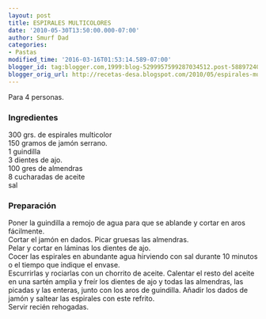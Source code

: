 ```yaml
---
layout: post
title: ESPIRALES MULTICOLORES
date: '2010-05-30T13:50:00.000-07:00'
author: Smurf Dad
categories:
- Pastas
modified_time: '2016-03-16T01:53:14.589-07:00'
blogger_id: tag:blogger.com,1999:blog-5299957599287034512.post-5889724096300726438
blogger_orig_url: http://recetas-desa.blogspot.com/2010/05/espirales-multicolores.html
---
```


Para 4 personas.<br /><h3>Ingredientes</h3>300 grs. de espirales multicolor<br />150 gramos de jamón serrano.<br />1 guindilla<br />3 dientes de ajo.<br />100 gres de almendras<br />8 cucharadas de aceite<br />sal<br /><h3>Preparación</h3>Poner la guindilla a remojo de agua para que se ablande y cortar en aros fácilmente.<br />Cortar el jamón en dados. Picar gruesas las almendras.<br />Pelar y cortar en láminas los dientes de ajo.<br />Cocer las espirales en abundante agua hirviendo con sal durante 10 minutos o el tiempo que indique el envase.<br />Escurrirlas y rociarlas con un chorrito de aceite. Calentar el resto del aceite en una sartén amplia y freír los dientes de ajo y todas las almendras, las picadas y las enteras, junto con los aros de guindilla. Añadir los dados de jamón y saltear las espirales con este refrito.<br />Servir recién rehogadas.